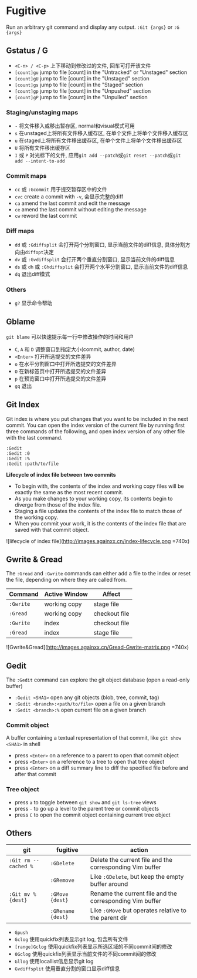 # Fugitive

Run an arbitrary git command and display any output. `:Git {args}` or `:G {args}`

## Gstatus / G
* `<C-n> / <C-p>` 上下移动到修改过的文件, 回车可打开该文件
* `[count]gu` jump to file [count] in the "Untracked" or "Unstaged" section
* `[count]gU` jump to file [count] in the "Unstaged" section
* `[count]gs` jump to file [count] in the "Staged" section
* `[count]gp` jump to file [count] in the "Unpushed" section
* `[count]gP` jump to file [count] in the "Unpulled" section

### Staging/unstaging maps
* `-` 将文件移入或移出暂存区, normal和visual模式可用
* `s` 在unstaged上将所有文件移入缓存区, 在单个文件上将单个文件移入缓存区
* `u` 在staged上将所有文件移出缓存区, 在单个文件上将单个文件移出缓存区
* `U` 将所有文件移出缓存区
* `I` 或 `P` 对光标下的文件, 应用`git add --patch`或`git reset --patch`或`git add --intent-to-add`

### Commit maps
* `cc` 或 `:Gcommit` 用于提交暂存区中的文件
* `cvc` create a commit with `-v`, 会显示完整的diff
* `ca` amend the last commit and edit the message
* `ce` amend the last commit without editing the message
* `cw` reword the last commit

### Diff maps
* `dd` 或 `:Gdiffsplit` 会打开两个分割窗口, 显示当前文件的diff信息, 具体分割方向由`diffopt`决定
* `dv` 或 `:Gvdiffsplit` 会打开两个垂直分割窗口, 显示当前文件的diff信息
* `ds` 或 `dh` 或 `:Ghdiffsplit` 会打开两个水平分割窗口, 显示当前文件的diff信息
* `dq` 退出diff模式

### Others
* `g?` 显示命令帮助

## Gblame
`git blame` 可以快速提示每一行中修改操作的时间和用户

* `C`, `A` 和 `D` 调整窗口到指定大小(commit, author, date)
* `<Enter>` 打开所选提交的文件差异
* `o` 在水平分割窗口中打开所选提交的文件差异
* `O` 在新标签页中打开所选提交的文件差异
* `p` 在预览窗口中打开所选提交的文件差异
* `gq` 退出

## Git Index
Git index is where you put changes that you want to be included in the next commit.
You can open the index version of the current file by running first three commands of the following,
and open index version of any other file with the last command.
```
:Gedit
:Gedit :0
:Gedit :%
:Gedit :path/to/file
```

**Lifecycle of index file between two commits**
*  To begin with, the contents of the index and working copy files will be exactly the same as the most recent commit.
*  As you make changes to your working copy, its contents begin to diverge from those of the index file.
*  Staging a file updates the contents of the index file to match those of the working copy.
*  When you commit your work, it is the contents of the index file that are saved with that commit object.

![lifecycle of index file](http://images.againxx.cn/index-lifecycle.png =740x)

## Gwrite & Gread
The `:Gread` and `:Gwrite` commands can either add a file to the index or reset the file, depending on where they are called from.

| Command   | Active Window | Affect        |
|-----------|---------------|---------------|
| `:Gwrite` | working copy  | stage file    |
| `:Gread`  | working copy  | checkout file |
| `:Gwrite` | index         | checkout file |
| `:Gread`  | index         | stage file    |

![Gwrite&Gread](http://images.againxx.cn/Gread-Gwrite-matrix.png =740x)

## Gedit
The `:Gedit` command can explore the git object database (open a read-only buffer)
* `:Gedit <SHA1>` open any git objects (blob, tree, commit, tag)
* `:Gedit <branch>:<path/to/file>` open a file on a given branch
* `:Gedit <branch>:%` open current file on a given branch

### Commit object
A buffer containing a textual representation of that commit, like `git show <SHA1>` in shell
* press `<Enter>` on a reference to a parent to open that commit object
* press `<Enter>` on a reference to a tree to open that tree object
* press `<Enter>` on a diff summary line to diff the specified file before and after that commit

### Tree object
* press `a` to toggle between `git show` and `git ls-tree` views
* press `-` to go up a level to the parent tree or commit objects
* press `C` to open the commit object containing current tree object

## Others
| git                  | fugitive          | action                                                   |
|----------------------|-------------------|----------------------------------------------------------|
| `:Git rm --cached %` | `:GDelete`        | Delete the current file and the corresponding Vim buffer |
|                      | `:GRemove`        | Like `:GDelete`, but keep the empty buffer around        |
| `:Git mv % {dest}`   | `:GMove {dest}`   | Rename the current file and the corresponding Vim buffer |
|                      | `:GRename {dest}` | Like `:GMove` but operates relative to the parent dir    |

* `Gpush`
* `Gclog` 使用quickfix列表显示git log, 包含所有文件
* `[range]Gclog` 使用quickfix列表显示所选区域的不同commit间的修改
* `0Gclog` 使用quickfix列表显示当前文件的不同commit间的修改
* `Gllog` 使用locallist信息显示git log
* `Gvdiffsplit` 使用垂直分割的窗口显示diff信息
